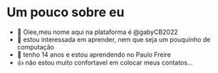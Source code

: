 # Um pouco sobre eu
- 👋 Oiee,meu nome aqui na plataforma é @gabyCB2022
- 👀 estou interessada em aprender, nem que seja um pouquinho de computação
- 🌱 tenho 14 anos e estou aprendendo no Paulo Freire
- 👍 não estou muito confortavel em colocar meus contatos...
